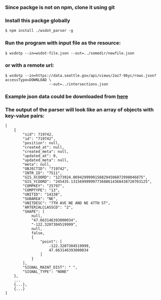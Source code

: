 ### Since packge is not on npm, clone it using git
### Install this packge globally
```$ npm install ./wsdot_parser -g```

### Run the program with input file as the resource:
```$ wsdotp --in=wsdot-file.json --out=../somedir/newfile.json```
### or with a remote url:
```
$ wsdotp --in=https://data.seattle.gov/api/views/2az7-96yc/rows.json?accessType=DOWNLOAD \
                    --out=../intersections.json
```
### Example json data could be downloaded from [here](http://catalog.data.gov/dataset/intersections)

### The output of the parser will look like an array of objects with key-value pairs:
```
[
    {
        "sid": 719742,
        "id": "719742",
        "position": null,
        "created_at": null,
        "created_meta": null,
        "updated_at": 0,
        "updated_meta": null,
        "meta": null,
        "OBJECTID": "719742",
        "INTR_ID": "7511",
        "GIS_XCOORD": "1273924.06942999991588294506072998046875",
        "GIS_YCOORD": "245435.13156999999773688614368438720703125",
        "COMPKEY": "25797",
        "COMPTYPE": "13",
        "UNITID": "14338",
        "SUBAREA": "NE",
        "UNITDESC": "7TH AVE NE AND NE 47TH ST",
        "ARTERIALCLASSCD": "2",
        "SHAPE": [
            null,
            "47.663146393000034",
            "-122.3207304519999",
            null,
            false,
            {
                "point": [
                    -122.3207304519999,
                    47.663146393000034
                ]
            }
        ],
        "SIGNAL_MAINT_DIST": " ",
        "SIGNAL_TYPE": "NONE"
    },
    ...
    {...},
    {...}
]
```
